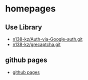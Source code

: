 # homepages

## Use Library

- [n138-kz/Auth-via-Google-auth.git](https://github.com/n138-kz/Auth-via-Google-auth.git)
- [n138-kz/grecaptcha.git](https://github.com/n138-kz/grecaptcha.git)

## github pages

- [github pages](https://n138-kz.github.io/homepages/)
